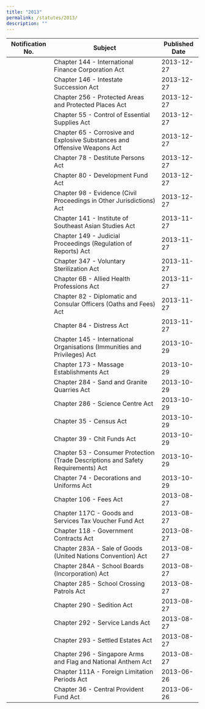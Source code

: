 ```yaml
---
title: "2013"
permalink: /statutes/2013/
description: ""
---
```

|Notification No.|Subject|Published Date|
|---|---|---|
||Chapter 144 - International Finance Corporation Act|2013-12-27|
||Chapter 146 - Intestate Succession Act|2013-12-27|
||Chapter 256 - Protected Areas and Protected Places Act|2013-12-27|
||Chapter 55 - Control of Essential Supplies Act|2013-12-27|
||Chapter 65 - Corrosive and Explosive Substances and Offensive Weapons Act|2013-12-27|
||Chapter 78 - Destitute Persons Act|2013-12-27|
||Chapter 80 - Development Fund Act|2013-12-27|
||Chapter 98 - Evidence (Civil Proceedings in Other Jurisdictions) Act|2013-12-27|
||Chapter 141 - Institute of Southeast Asian Studies Act|2013-11-27|
||Chapter 149 - Judicial Proceedings (Regulation of Reports) Act|2013-11-27|
||Chapter 347 - Voluntary Sterilization Act|2013-11-27|
||Chapter 6B - Allied Health Professions Act|2013-11-27|
||Chapter 82 - Diplomatic and Consular Officers (Oaths and Fees) Act|2013-11-27|
||Chapter 84 - Distress Act|2013-11-27|
||Chapter 145 - International Organisations (Immunities and Privileges) Act|2013-10-29|
||Chapter 173 - Massage Establishments Act|2013-10-29|
||Chapter 284 - Sand and Granite Quarries Act|2013-10-29|
||Chapter 286 - Science Centre Act|2013-10-29|
||Chapter 35 - Census Act|2013-10-29|
||Chapter 39 - Chit Funds Act|2013-10-29|
||Chapter 53 - Consumer Protection (Trade Descriptions and Safety Requirements) Act|2013-10-29|
||Chapter 74 - Decorations and Uniforms Act|2013-10-29|
||Chapter 106 - Fees Act|2013-08-27|
||Chapter 117C - Goods and Services Tax Voucher Fund Act|2013-08-27|
||Chapter 118 - Government Contracts Act|2013-08-27|
||Chapter 283A - Sale of Goods (United Nations Convention) Act|2013-08-27|
||Chapter 284A - School Boards (Incorporation) Act|2013-08-27|
||Chapter 285 - School Crossing Patrols Act|2013-08-27|
||Chapter 290 - Sedition Act|2013-08-27|
||Chapter 292 - Service Lands Act|2013-08-27|
||Chapter 293 - Settled Estates Act|2013-08-27|
||Chapter 296 - Singapore Arms and Flag and National Anthem Act|2013-08-27|
||Chapter 111A - Foreign Limitation Periods Act|2013-06-26|
||Chapter 36 - Central Provident Fund Act|2013-06-26|